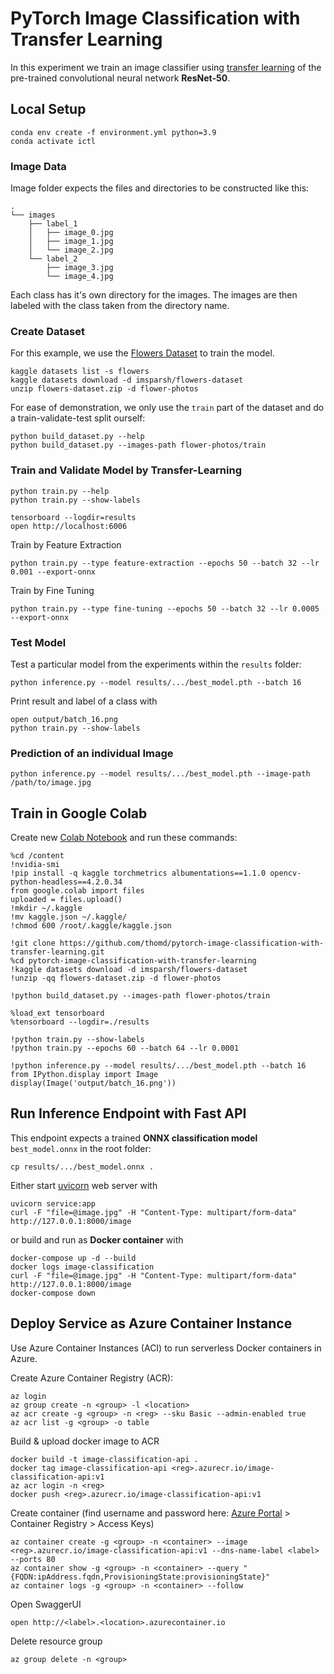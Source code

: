 # PyTorch Image Classification with Transfer Learning

In this experiment we train an image classifier using [transfer learning](https://nbviewer.jupyter.org/github/thomd/pytorch-image-classification-with-transfer-learning/blob/main/transfer-learning.ipynb) of the pre-trained convolutional neural network **ResNet-50**.

## Local Setup

    conda env create -f environment.yml python=3.9
    conda activate ictl

### Image Data

Image folder expects the files and directories to be constructed like this:

    .
    └── images
        ├── label_1
        │   ├── image_0.jpg
        │   ├── image_1.jpg
        │   └── image_2.jpg
        └── label_2
            ├── image_3.jpg
            └── image_4.jpg

Each class has it's own directory for the images. The images are then labeled with the class taken from the directory name.

### Create Dataset

For this example, we use the [Flowers Dataset](https://www.kaggle.com/datasets/imsparsh/flowers-dataset/) to train the model.

    kaggle datasets list -s flowers
    kaggle datasets download -d imsparsh/flowers-dataset
    unzip flowers-dataset.zip -d flower-photos

For ease of demonstration, we only use the `train` part of the dataset and do a train-validate-test split ourself:

    python build_dataset.py --help
    python build_dataset.py --images-path flower-photos/train

### Train and Validate Model by Transfer-Learning

    python train.py --help
    python train.py --show-labels

    tensorboard --logdir=results
    open http://localhost:6006

Train by Feature Extraction

    python train.py --type feature-extraction --epochs 50 --batch 32 --lr 0.001 --export-onnx

Train by Fine Tuning

    python train.py --type fine-tuning --epochs 50 --batch 32 --lr 0.0005 --export-onnx

### Test Model

Test a particular model from the experiments within the `results` folder:

    python inference.py --model results/.../best_model.pth --batch 16

Print result and label of a class with

    open output/batch_16.png
    python train.py --show-labels

### Prediction of an individual Image

    python inference.py --model results/.../best_model.pth --image-path /path/to/image.jpg

## Train in Google Colab

Create new [Colab Notebook](https://colab.research.google.com) and run these commands:

    %cd /content
    !nvidia-smi
    !pip install -q kaggle torchmetrics albumentations==1.1.0 opencv-python-headless==4.2.0.34
    from google.colab import files
    uploaded = files.upload()
    !mkdir ~/.kaggle
    !mv kaggle.json ~/.kaggle/
    !chmod 600 /root/.kaggle/kaggle.json

    !git clone https://github.com/thomd/pytorch-image-classification-with-transfer-learning.git
    %cd pytorch-image-classification-with-transfer-learning
    !kaggle datasets download -d imsparsh/flowers-dataset
    !unzip -qq flowers-dataset.zip -d flower-photos

    !python build_dataset.py --images-path flower-photos/train

    %load_ext tensorboard
    %tensorboard --logdir=./results

    !python train.py --show-labels
    !python train.py --epochs 60 --batch 64 --lr 0.0001

    !python inference.py --model results/.../best_model.pth --batch 16
    from IPython.display import Image
    display(Image('output/batch_16.png'))

## Run Inference Endpoint with Fast API

This endpoint expects a trained **ONNX classification model** `best_model.onnx` in the root folder:

    cp results/.../best_model.onnx .

Either start [uvicorn](https://www.uvicorn.org/) web server with

    uvicorn service:app
    curl -F "file=@image.jpg" -H "Content-Type: multipart/form-data" http://127.0.0.1:8000/image

or build and run as **Docker container** with

    docker-compose up -d --build
    docker logs image-classification
    curl -F "file=@image.jpg" -H "Content-Type: multipart/form-data" http://127.0.0.1:8000/image
    docker-compose down

## Deploy Service as Azure Container Instance

Use Azure Container Instances (ACI) to run serverless Docker containers in Azure.

Create Azure Container Registry (ACR):

    az login
    az group create -n <group> -l <location>
    az acr create -g <group> -n <reg> --sku Basic --admin-enabled true
    az acr list -g <group> -o table

Build & upload docker image to ACR

    docker build -t image-classification-api .
    docker tag image-classification-api <reg>.azurecr.io/image-classification-api:v1
    az acr login -n <reg>
    docker push <reg>.azurecr.io/image-classification-api:v1

Create container (find username and password here: [Azure Portal](https://portal.azure.com) > Container Registry > Access Keys)

    az container create -g <group> -n <container> --image <reg>.azurecr.io/image-classification-api:v1 --dns-name-label <label> --ports 80
    az container show -g <group> -n <container> --query "{FQDN:ipAddress.fqdn,ProvisioningState:provisioningState}"
    az container logs -g <group> -n <container> --follow

Open SwaggerUI
    
    open http://<label>.<location>.azurecontainer.io

Delete resource group
    
    az group delete -n <group>
